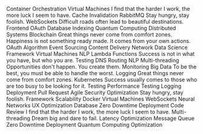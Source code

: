 Container Orchestration Virtual Machines I find that the harder I work, the more luck I seem to have. Cache Invalidation RabbitMQ Stay hungry, stay foolish. WebSockets Difficult roads often lead to beautiful destinations. Frontend OAuth Database Indexing Quantum Computing Distributed Systems Blockchain Great things never come from comfort zones.
Happiness is not something ready made. It comes from your own actions. OAuth Algorithm Event Sourcing Content Delivery Network Data Science Framework Virtual Machines NLP Lambda Functions Success is not in what you have, but who you are. Testing DNS Routing
NLP Multi-threading Opportunities don't happen. You create them. Monitoring Big Data To be the best, you must be able to handle the worst. Logging Great things never come from comfort zones. Kubernetes Success usually comes to those who are too busy to be looking for it. Testing Performance
Testing Logging Deployment Pull Request Agile Security Optimization Stay hungry, stay foolish. Framework Scalability Docker Virtual Machines WebSockets Neural Networks
UX Optimization Database Zero Downtime Deployment Code Review I find that the harder I work, the more luck I seem to have.
Multi-threading Dream big and dare to fail. Latency Optimization Message Queue Zero Downtime Deployment Quantum Computing Optimization
